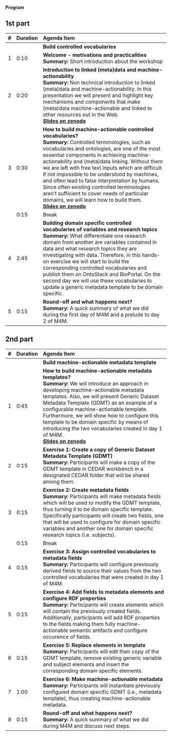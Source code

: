 **Program**

## 1st part
| #   | Duration   | Agenda Item                                                                                                            |
|:----|:-----------|:-----------------------------------------------------------------------------------------------------------------------|
|     |            | **Build controlled vocabularies**                                                                                      |
| 1   | 0:10       | **Welcome - motivations and practicalities**<br />**Summary:** Short introduction  about the workshop                  | 
| 2   | 0:20       | **Introduction to linked (meta)data and machine-actionability** <br />**Summary:** Non technical introduction to linked (meta)data and machine-actionability. In this presentation we will present and highlight key mechanisms and components that make (meta)data machine-actionable and linked to other resources out in the Web.<br /> [**Slides on zenodo**](https://zenodo.org/record/4462058#.YXvmP57P0uU)|
| 3   | 0:30       | **How to build machine-actionable controlled vocabularies?** <br />**Summary:** Controlled terminologies, such as vocabularies and ontologies, are one of the most essential components in achieving machine-actionability and (meta)data linking. Without them we are left with free text inputs which are difficult if not impossible to be understood by machines, and often lead to false interpretation by humans. Since often existing controlled terminologies aren’t sufficient to cover needs of particular domains, we will learn how to build them.<br /> [**Slides on zenodo**](https://zenodo.org/record/4705676#.YXvmd57P0uU)|
|     | 0:15       | Break |
| 4   | 2:45       | **Building domain specific controlled vocabularies of variables and research topics** <br />**Summary:** What differentiate one research domain from another are variables contained in data and what research topics they are investigating with data. Therefore, in this hands-on exercise we will start to build the corresponding controlled vocabularies and publish them on OntoStack and BioPortal. On the second day we will use these vocabularies to update a generic metadata template to be domain specific.|
| 5   | 0:15       | **Round-off and what happens next?** <br /> **Summary:** A quick summary of what we did during the first day of M4M and a prelude to day 2 of M4M.|


## 2nd part
| #   | Duration   | Agenda Item                                                                                                            |
|:----|:-----------|:-----------------------------------------------------------------------------------------------------------------------|
|     |            | **Build machine-actionable metadata template**|
| 1   | 0:45       | **How to build machine-actionable metadata templates?** <br /> **Summary:** We will introduce an approach in developing machine-actionable metadata templates. Also, we will present Generic Dataset Metadata Template (GDMT) as an example of a configurable machine-actionable template. Furthermore, we will show how to configure this template to be domain specific by means of introducing the two vocabularies created in day 1 of M4M. <br /> [**Slides on zenodo**](https://zenodo.org/record/5533930#.YXvmzZ7P0uU)|
| 2   | 0:15       | **Exercise 1: Create a copy of Generic Dataset Metadata Template (GDMT)** <br /> **Summary:** Participants will make a copy of the GDMT template in CEDAR workbench in a designated CEDAR folder that will be shared among them.|
| 3   | 0:15       | **Exercise 2: Create metadata fields** <br /> **Summary:** Participants will make metadata fields which will be used to modify the GDMT template, thus turning it to be domain specific template. Specifically participants will create two fields, one that will be used to configure for domain specific variables and another one for domain specific research topics (i.e. subjects). |
|     | 0:15       | Break|
| 4   | 0:15       | **Exercise 3: Assign controlled vocabularies to metadata fields** <br /> **Summary:** Participants will configure previously derived fields to source their values from the two controlled vocabularies that were created in day 1 of M4M.|
| 5   | 0:15       | **Exercise 4: Add fields to metadata elements and configure RDF properties** <br /> **Summary:** Participants will create elements which will contain the previously created fields. Additionally, participants will add RDF properties to the fields making them fully machine-actionable semantic artifacts and configure occurence of fields. |
| 6   | 0:15       | **Exercise 5: Replace elements in template** <br /> **Summary:** Participants will edit their copy of the GDMT template, remove existing generic variable and subject elements and insert the corresponding domain specific elements. |
| 7   | 1:00       | **Exercise 6: Make machine-actionable metadata** <br /> **Summary:** Participants will instantiate previously configured domain specific GDMT (i.e., metadata template), thus creating machine-actionable metadata. |
| 8   | 0:15       | **Round-off and what happens next?** <br /> **Summary:** A quick summary of what we did during M4M and discuss next steps. |
